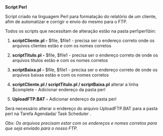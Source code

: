 **Script Perl**

Script criado na linguagem Perl para formatação do relatório de um cliente, afim de automatizar e corrigir o envio do mesmo para o FTP.

Todos os scripts que necessitam de alteração estão na pasta perl\perl\bin:

1. **scriptCliente.pl -** $file, $file1 - precisa ser o endereço correto onde os arquivos clientes estão e com os nomes corretos

2. **scriptTitulo.pl -** $file, $file1 - precisa ser o endereço correto de onde os arquivos títulos estão e com os nomes corretos 

3. **scriptBaixa.pl -** $file, $file1 - precisa ser o endereço correto de onde os arquivos baixas estão e com os nomes corretos 

4. **scriptCliente.pl / scriptTitulo.pl / scriptBaixa.pl** alterar a linha $complete - Adicionar endereço da pasta perl

5. **UploadFTP.BAT -** Adicionar endereço da pasta perl

Será necessário alterar o endereço do arquivo UploadFTP.BAT  para a pasta perl  na Tarefa Agendada/ Task Scheduler . 

*Obs: Os arquivos precisam estar com os endereços e nomes corretos para que seja enviado para o nosso FTP.*

